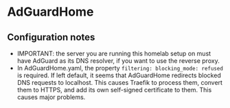 # AdGuardHome

## Configuration notes
- IMPORTANT: the server you are running this homelab setup on must have AdGuard as its DNS resolver, if you want to use
the reverse proxy.
- In AdGuardHome.yaml, the property `filtering: blocking_mode: refused` is required. If left default, it seems that
  AdGuardHome redirects blocked DNS requests to localhost. This causes Traefik to process them, convert them to HTTPS,
  and add its own self-signed certificate to them. This causes major problems.
